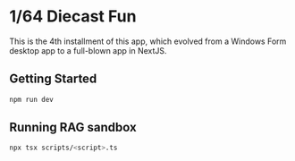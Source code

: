# 1/64 Diecast Fun

This is the 4th installment of this app, which evolved from a Windows Form desktop app to a full-blown app in NextJS.

## Getting Started

```bash
npm run dev
```

## Running RAG sandbox

```bash
npx tsx scripts/<script>.ts
```